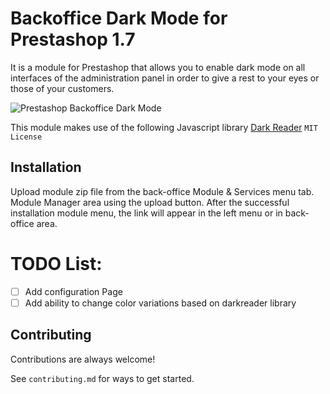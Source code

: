 # Backoffice Dark Mode for Prestashop 1.7

It is a module for Prestashop that allows you to enable dark mode on all interfaces of the administration panel in order to give a rest to your eyes or those of your customers.

![Prestashop Backoffice Dark Mode](https://user-images.githubusercontent.com/8460736/187737533-78cc379b-35b6-4cfd-81f7-6cff166e0e6a.png)

This module makes use of the following Javascript library [Dark Reader](https://www.npmjs.com/package/darkreader) `MIT License`

## Installation

Upload module zip file from the back-office Module & Services menu tab. Module Manager area using the upload button. After the successful installation module menu, the link will appear in the left menu or in back-office area.

# TODO List:

- [ ] Add configuration Page
- [ ] Add ability to change color variations based on darkreader library

## Contributing

Contributions are always welcome!

See `contributing.md` for ways to get started.
